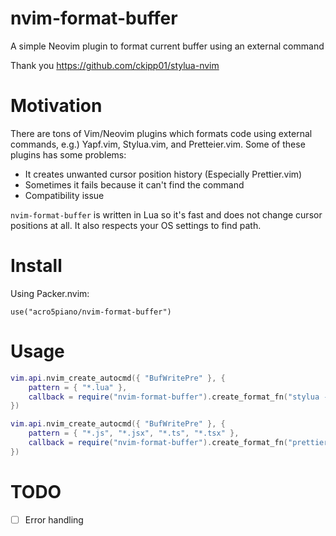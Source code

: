 # nvim-format-buffer

A simple Neovim plugin to format current buffer using an external command

Thank you https://github.com/ckipp01/stylua-nvim

# Motivation

There are tons of Vim/Neovim plugins which formats code using external commands, e.g.) Yapf.vim, Stylua.vim, and Pretteier.vim. Some of these plugins has some problems:

- It creates unwanted cursor position history (Especially Prettier.vim)
- Sometimes it fails because it can't find the command
- Compatibility issue

`nvim-format-buffer` is written in Lua so it's fast and does not change cursor positions at all. It also respects your OS settings to find path.

# Install

Using Packer.nvim:

```
use("acro5piano/nvim-format-buffer")
```

# Usage

```lua
vim.api.nvim_create_autocmd({ "BufWritePre" }, {
	pattern = { "*.lua" },
	callback = require("nvim-format-buffer").create_format_fn("stylua -"),
})

vim.api.nvim_create_autocmd({ "BufWritePre" }, {
	pattern = { "*.js", "*.jsx", "*.ts", "*.tsx" },
	callback = require("nvim-format-buffer").create_format_fn("prettier --parser typescript"),
})
```

# TODO

- [ ] Error handling
